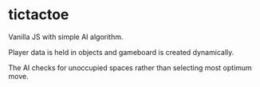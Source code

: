 # tictactoe

Vanilla JS with simple AI algorithm.

Player data is held in objects and gameboard is created dynamically.

The AI checks for unoccupied spaces rather than selecting most optimum move.


